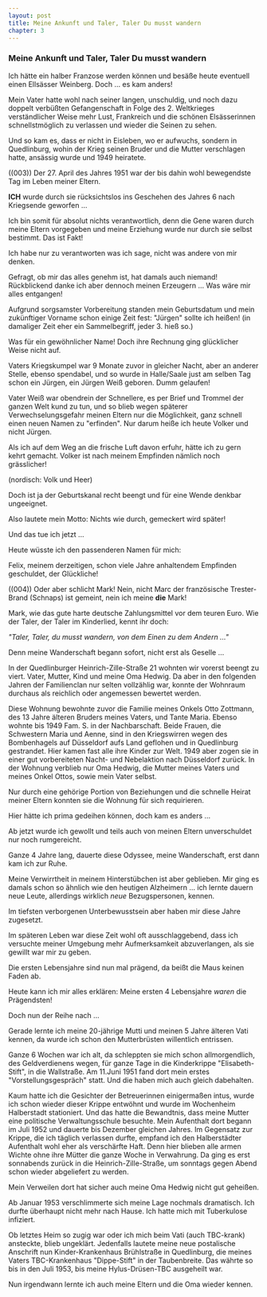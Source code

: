 ```yaml
---  
layout: post
title: Meine Ankunft und Taler, Taler Du musst wandern
chapter: 3
---  
```


### Meine Ankunft und Taler, Taler Du musst wandern

Ich hätte ein halber Franzose werden können und besäße heute eventuell einen
Ellsässer Weinberg. Doch … es kam anders!

Mein Vater hatte wohl nach seiner langen, unschuldig, und noch dazu doppelt
verbüßten Gefangenschaft in Folge des 2. Weltkrieges verständlicher Weise mehr
Lust, Frankreich und die schönen Elsässerinnen schnellstmöglich zu verlassen
und wieder die Seinen zu sehen.

Und so kam es, dass er nicht in Eisleben, wo er aufwuchs, sondern in
Quedlinburg, wohin der Krieg seinen Bruder und die Mutter verschlagen hatte,
ansässig wurde und 1949 heiratete.

((003)) Der 27. April des Jahres 1951 war der bis dahin wohl bewegendste Tag
im Leben meiner Eltern.

**ICH** wurde durch sie rücksichtslos ins Geschehen des Jahres 6 nach
Kriegsende geworfen …

Ich bin somit für absolut nichts verantwortlich, denn die Gene waren durch
meine Eltern vorgegeben und meine Erziehung wurde nur durch sie selbst
bestimmt. Das ist Fakt!

Ich habe nur zu verantworten was ich sage, nicht was andere von mir denken.

Gefragt, ob mir das alles genehm ist, hat damals auch niemand! Rückblickend
danke ich aber dennoch meinen Erzeugern … Was wäre mir alles entgangen!

Aufgrund sorgsamster Vorbereitung standen mein Geburtsdatum und mein
zukünftiger Vorname schon einige Zeit fest: "Jürgen" sollte ich heißen! (in
damaliger Zeit eher ein Sammelbegriff, jeder 3. hieß so.)

Was für ein gewöhnlicher Name! Doch ihre Rechnung ging glücklicher Weise nicht
auf.

Vaters Kriegskumpel war 9 Monate zuvor in gleicher Nacht, aber an anderer
Stelle, ebenso spendabel, und so wurde in Halle/Saale just am selben Tag schon
ein Jürgen, ein Jürgen Weiß geboren. Dumm gelaufen!

Vater Weiß war obendrein der Schnellere, es per Brief und Trommel der ganzen
Welt kund zu tun, und so blieb wegen späterer Verwechselungsgefahr meinen
Eltern nur die Möglichkeit, ganz schnell einen neuen Namen zu "erfinden". Nur
darum heiße ich heute Volker und nicht Jürgen.

Als ich auf dem Weg an die frische Luft davon erfuhr, hätte ich zu gern kehrt
gemacht. Volker ist nach meinem Empfinden nämlich noch grässlicher!

(nordisch: Volk und Heer)

Doch ist ja der Geburtskanal recht beengt und für eine Wende denkbar
ungeeignet.

Also lautete mein Motto: Nichts wie durch, gemeckert wird später!

Und das tue ich jetzt …

Heute wüsste ich den passenderen Namen für mich:

Felix, meinem derzeitigen, schon viele Jahre anhaltendem Empfinden geschuldet,
der Glückliche!

((004)) Oder aber schlicht Mark! Nein, nicht Marc der französische
Trester-Brand (Schnaps) ist gemeint, nein ich meine **die** Mark!

Mark, wie das gute harte deutsche Zahlungsmittel vor dem teuren Euro. Wie der
Taler, der Taler im Kinderlied, kennt ihr doch:

_"Taler, Taler, du musst wandern, von dem Einen zu dem Andern …"_

Denn meine Wanderschaft begann sofort, nicht erst als Geselle …

In der Quedlinburger Heinrich-Zille-Straße 21 wohnten wir vorerst beengt zu
viert. Vater, Mutter, Kind und meine Oma Hedwig. Da aber in den folgenden
Jahren der Familienclan nur selten vollzählig war, konnte der Wohnraum
durchaus als reichlich oder angemessen bewertet werden.

Diese Wohnung bewohnte zuvor die Familie meines Onkels Otto Zottmann, des 13
Jahre älteren Bruders meines Vaters, und Tante Maria. Ebenso wohnte bis 1949
Fam. S. in der Nachbarschaft. Beide Frauen, die Schwestern Maria und Aenne,
sind in den Kriegswirren wegen des Bombenhagels auf Düsseldorf aufs Land
geflohen und in Quedlinburg gestrandet. Hier kamen fast alle ihre Kinder zur
Welt. 1949 aber zogen sie in einer gut vorbereiteten Nacht- und Nebelaktion
nach Düsseldorf zurück. In der Wohnung verblieb nur Oma Hedwig, die Mutter
meines Vaters und meines Onkel Ottos, sowie mein Vater selbst.

Nur durch eine gehörige Portion von Beziehungen und die schnelle Heirat meiner
Eltern konnten sie die Wohnung für sich requirieren.

Hier hätte ich prima gedeihen können, doch kam es anders …

Ab jetzt wurde ich gewollt und teils auch von meinen Eltern unverschuldet nur
noch rumgereicht.

Ganze 4 Jahre lang, dauerte diese Odyssee, meine Wanderschaft, erst dann kam
ich zur Ruhe.

Meine Verwirrtheit in meinem Hinterstübchen ist aber geblieben. Mir ging es
damals schon so ähnlich wie den heutigen Alzheimern … ich lernte dauern neue
Leute, allerdings wirklich _neue_ Bezugspersonen, kennen.

Im tiefsten verborgenen Unterbewusstsein aber haben mir diese Jahre zugesetzt.

Im späteren Leben war diese Zeit wohl oft ausschlaggebend, dass ich versuchte
meiner Umgebung mehr Aufmerksamkeit abzuverlangen, als sie gewillt war mir zu
geben.

Die ersten Lebensjahre sind nun mal prägend, da beißt die Maus keinen Faden
ab.

Heute kann ich mir alles erklären: Meine ersten 4 Lebensjahre _waren_ die
Prägendsten!

Doch nun der Reihe nach …

Gerade lernte ich meine 20-jährige Mutti und meinen 5 Jahre älteren Vati
kennen, da wurde ich schon den Mutterbrüsten willentlich entrissen.

Ganze 6 Wochen war ich alt, da schleppten sie mich schon allmorgendlich, des
Geldverdienens wegen, für ganze Tage in die Kinderkrippe "Elisabeth-Stift", in
die Wallstraße. Am 11.Juni 1951 fand dort mein erstes "Vorstellungsgespräch"
statt. Und die haben mich auch gleich dabehalten.

Kaum hatte ich die Gesichter der Betreuerinnen einigermaßen intus, wurde ich
schon wieder dieser Krippe entwöhnt und wurde im Wochenheim Halberstadt
stationiert. Und das hatte die Bewandtnis, dass meine Mutter eine politische
Verwaltungsschule besuchte. Mein Aufenthalt dort begann im Juli 1952 und
dauerte bis Dezember gleichen Jahres. Im Gegensatz zur Krippe, die ich täglich
verlassen durfte, empfand ich den Halberstädter Aufenthalt wohl eher als
verschärfte Haft. Denn hier blieben alle armen Wichte ohne ihre Mütter die
ganze Woche in Verwahrung. Da ging es erst sonnabends zurück in die
Heinrich-Zille-Straße, um sonntags gegen Abend schon wieder abgeliefert zu
werden.

Mein Verweilen dort hat sicher auch meine Oma Hedwig nicht gut geheißen.

Ab Januar 1953 verschlimmerte sich meine Lage nochmals dramatisch. Ich durfte
überhaupt nicht mehr nach Hause. Ich hatte mich mit Tuberkulose infiziert.

Ob letztes Heim so zugig war oder ich mich beim Vati (auch TBC-krank)
ansteckte, blieb ungeklärt. Jedenfalls lautete meine neue postalische
Anschrift nun Kinder-Krankenhaus Brühlstraße in Quedlinburg, die meines Vaters
TBC-Krankenhaus "Dippe-Stift" in der Taubenbreite. Das währte so bis in den
Juli 1953, bis meine Hylus-Drüsen-TBC ausgeheilt war.

Nun irgendwann lernte ich auch meine Eltern und die Oma wieder kennen.

